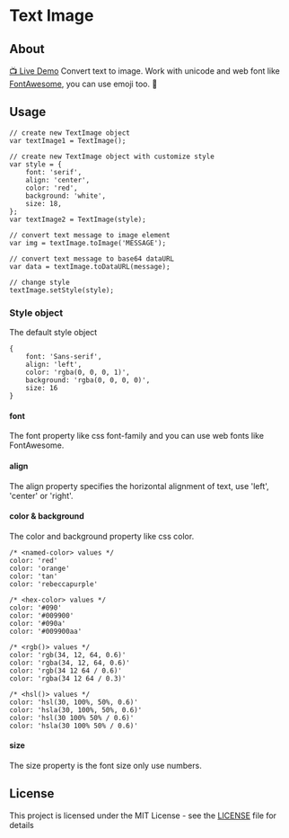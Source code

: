 Text Image
======

## About
[📺 Live Demo](https://vincent7128.github.io/text-image/)
Convert text to image. Work with unicode and web font like [FontAwesome](http://fontawesome.io/), you can use emoji too. 🚀

## Usage

```
// create new TextImage object
var textImage1 = TextImage();

// create new TextImage object with customize style
var style = {
    font: 'serif',
    align: 'center',
    color: 'red',
    background: 'white',
    size: 18,
};
var textImage2 = TextImage(style);

// convert text message to image element
var img = textImage.toImage('MESSAGE');

// convert text message to base64 dataURL
var data = textImage.toDataURL(message);

// change style
textImage.setStyle(style);
```

### Style object

The default style object

```
{
    font: 'Sans-serif',
    align: 'left',
    color: 'rgba(0, 0, 0, 1)',
    background: 'rgba(0, 0, 0, 0)',
    size: 16
}
```

#### font

The font property like css font-family and you can use web fonts like FontAwesome.

#### align
The align property specifies the horizontal alignment of text, use 'left', 'center' or 'right'.

#### color & background

The color and background property like css color.

```
/* <named-color> values */
color: 'red'
color: 'orange'
color: 'tan'
color: 'rebeccapurple'

/* <hex-color> values */
color: '#090'
color: '#009900'
color: '#090a'
color: '#009900aa'

/* <rgb()> values */
color: 'rgb(34, 12, 64, 0.6)'
color: 'rgba(34, 12, 64, 0.6)'
color: 'rgb(34 12 64 / 0.6)'
color: 'rgba(34 12 64 / 0.3)'

/* <hsl()> values */
color: 'hsl(30, 100%, 50%, 0.6)'
color: 'hsla(30, 100%, 50%, 0.6)'
color: 'hsl(30 100% 50% / 0.6)'
color: 'hsla(30 100% 50% / 0.6)'
```

#### size

The size property is the font size only use numbers.

## License

This project is licensed under the MIT License - see the [LICENSE](LICENSE) file for details
